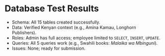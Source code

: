 # Database Test Results

- Schema: All 15 tables created successfully.
- Data: Verified Kenyan context (e.g., Amina Kamau, Longhorn Publishers).
- Roles: Admin has full access; employee limited to `SELECT`, `INSERT`, `UPDATE`.
- Queries: All 5 queries work (e.g., Swahili books: *Malaika wa Mbinguni*).
- Issues: None; ready for submission.
